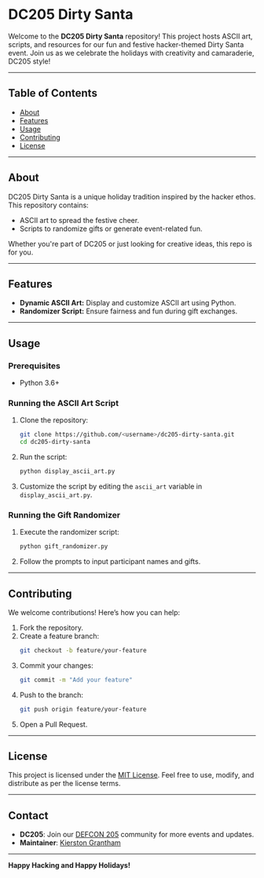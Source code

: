 # DC205 Dirty Santa

Welcome to the **DC205 Dirty Santa** repository! This project hosts ASCII art, scripts, and resources for our fun and festive hacker-themed Dirty Santa event. Join us as we celebrate the holidays with creativity and camaraderie, DC205 style!

---

## Table of Contents
- [About](#about)
- [Features](#features)
- [Usage](#usage)
- [Contributing](#contributing)
- [License](#license)

---

## About
DC205 Dirty Santa is a unique holiday tradition inspired by the hacker ethos. This repository contains:
- ASCII art to spread the festive cheer.
- Scripts to randomize gifts or generate event-related fun.

Whether you're part of DC205 or just looking for creative ideas, this repo is for you.

---

## Features
- **Dynamic ASCII Art:** Display and customize ASCII art using Python.
- **Randomizer Script:** Ensure fairness and fun during gift exchanges.

---

## Usage
### Prerequisites
- Python 3.6+

### Running the ASCII Art Script
1. Clone the repository:
   ```bash
   git clone https://github.com/<username>/dc205-dirty-santa.git
   cd dc205-dirty-santa
   ```

2. Run the script:
   ```bash
   python display_ascii_art.py
   ```

3. Customize the script by editing the `ascii_art` variable in `display_ascii_art.py`.

### Running the Gift Randomizer
1. Execute the randomizer script:
   ```bash
   python gift_randomizer.py
   ```
2. Follow the prompts to input participant names and gifts.

---

## Contributing
We welcome contributions! Here’s how you can help:
1. Fork the repository.
2. Create a feature branch:
   ```bash
   git checkout -b feature/your-feature
   ```
3. Commit your changes:
   ```bash
   git commit -m "Add your feature"
   ```
4. Push to the branch:
   ```bash
   git push origin feature/your-feature
   ```
5. Open a Pull Request.

---

## License
This project is licensed under the [MIT License](LICENSE). Feel free to use, modify, and distribute as per the license terms.

---

## Contact
- **DC205**: Join our [DEFCON 205](https://dc205.org) community for more events and updates.
- **Maintainer**: [Kierston Grantham](mailto:admin@dc205.org)  

---

**Happy Hacking and Happy Holidays!**

